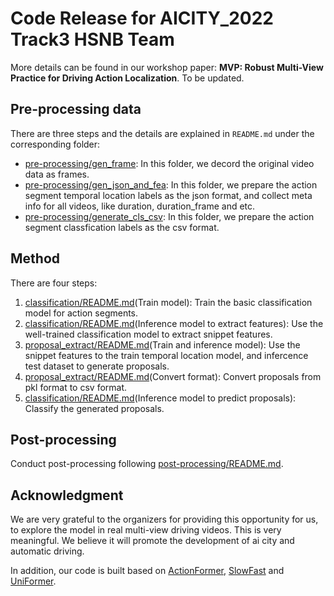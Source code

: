 # Code Release for AICITY_2022 Track3 HSNB Team
More details can be found in our workshop paper: **MVP: Robust Multi-View Practice for Driving Action Localization**. To be updated.

## Pre-processing data

There are three steps and the details are explained in `README.md` under the corresponding folder:

* [pre-processing/gen_frame](./pre-processing/gen_frame/): In this folder, we decord the original video data as  frames.
* [pre-processing/gen_json_and_fea](./pre-processing/gen_json_and_fea/): In this folder, we prepare the action segment temporal location labels as the json format, and collect meta info for all videos, like duration, duration_frame and etc.
* [pre-processing/generate_cls_csv](./pre-processing/generate_cls_csv/): In this folder, we prepare  the action segment classfication labels as the csv format.


## Method


There are four steps:

1. [classification/README.md](./classification/README.md)(Train model): Train the basic classification model for  action segments.
2. [classification/README.md](./classification/README.md)(Inference model to extract features): Use the well-trained classification model to extract snippet features.
3. [proposal_extract/README.md](./proposal_extract/README.md)(Train and inference model): Use the snippet features to the train temporal location model, and infercence test dataset to generate proposals.
4. [proposal_extract/README.md](./proposal_extract/README.md)(Convert format): Convert proposals from pkl format to csv format.
5. [classification/README.md](./classification/README.md)(Inference model to predict proposals): Classify the generated proposals.


## Post-processing 

Conduct post-processing following [post-processing/README.md](./post-processing/README.md).


## Acknowledgment 

We are very grateful to the organizers for providing this opportunity for us, to explore the model in real multi-view driving videos.
This is very meaningful. We believe it will promote the development of ai city and automatic driving.

In addition, our code is built based on [ActionFormer](https://github.com/happyharrycn/actionformer_release), [SlowFast](https://github.com/facebookresearch/SlowFast) and [UniFormer](https://github.com/Sense-X/UniFormer).
